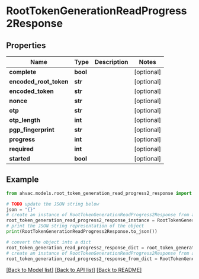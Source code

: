 # RootTokenGenerationReadProgress2Response


## Properties

Name | Type | Description | Notes
------------ | ------------- | ------------- | -------------
**complete** | **bool** |  | [optional] 
**encoded_root_token** | **str** |  | [optional] 
**encoded_token** | **str** |  | [optional] 
**nonce** | **str** |  | [optional] 
**otp** | **str** |  | [optional] 
**otp_length** | **int** |  | [optional] 
**pgp_fingerprint** | **str** |  | [optional] 
**progress** | **int** |  | [optional] 
**required** | **int** |  | [optional] 
**started** | **bool** |  | [optional] 

## Example

```python
from ahvac.models.root_token_generation_read_progress2_response import RootTokenGenerationReadProgress2Response

# TODO update the JSON string below
json = "{}"
# create an instance of RootTokenGenerationReadProgress2Response from a JSON string
root_token_generation_read_progress2_response_instance = RootTokenGenerationReadProgress2Response.from_json(json)
# print the JSON string representation of the object
print(RootTokenGenerationReadProgress2Response.to_json())

# convert the object into a dict
root_token_generation_read_progress2_response_dict = root_token_generation_read_progress2_response_instance.to_dict()
# create an instance of RootTokenGenerationReadProgress2Response from a dict
root_token_generation_read_progress2_response_from_dict = RootTokenGenerationReadProgress2Response.from_dict(root_token_generation_read_progress2_response_dict)
```
[[Back to Model list]](../README.md#documentation-for-models) [[Back to API list]](../README.md#documentation-for-api-endpoints) [[Back to README]](../README.md)


